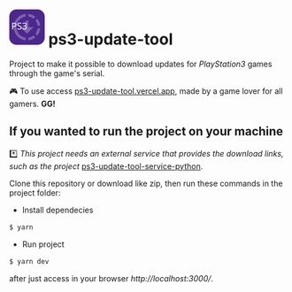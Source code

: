 # <img src="https://raw.githubusercontent.com/AlanDellonSchwartzman/ps3-update-tool/e3d65a98cd3f648de8cc6e11a1982883570fd68a/src/assets/logo.svg" width="64" height="64"> ps3-update-tool

Project to make it possible to download updates for *PlayStation3* games through the game's serial.

:video_game: To use access [ps3-update-tool.vercel.app](http://ps3-update-tool.vercel.app/ "ps3-update-tool.vercel.app"), made by a game lover for all gamers. **GG!** <br />


## If you wanted to run the project on your machine
:asterisk: *This project needs an external service that provides the download links, such as the project* [ps3-update-tool-service-python](https://github.com/AlanDellonSchwartzman/ps3-update-tool-service-python). <br />


Clone this repository or download like zip, then run these commands in the project folder: 

- Install dependecies 
```bash
$ yarn
```

- Run project
```bash
$ yarn dev
```
after just access in your browser *http://localhost:3000/*.

